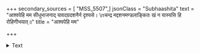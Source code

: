 +++
secondary_sources = [ "MSS_5507",]
jsonClass = "Subhaashita"
text = "आश्वपेहि मम सीधुभाजनाद् यावदग्रदशनैर्न दृश्यसे।  \nचन्द्र मद्दशनमण्डलाङ्कितः खं न यास्यसि हि रोहिणीभयात्॥"
title = "आश्वपेहि मम"

+++

<details><summary>Text</summary>

आश्वपेहि मम सीधुभाजनाद् यावदग्रदशनैर्न दृश्यसे।  
चन्द्र मद्दशनमण्डलाङ्कितः खं न यास्यसि हि रोहिणीभयात्॥
</details>
